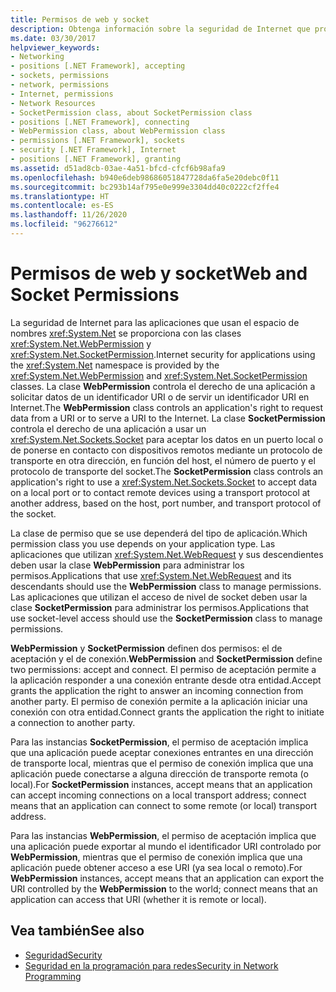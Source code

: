 ```yaml
---
title: Permisos de web y socket
description: Obtenga información sobre la seguridad de Internet que proporcionan las clases WebPermission y SocketPermission al usar el espacio de nombres System.Net en .NET Framework.
ms.date: 03/30/2017
helpviewer_keywords:
- Networking
- positions [.NET Framework], accepting
- sockets, permissions
- network, permissions
- Internet, permissions
- Network Resources
- SocketPermission class, about SocketPermission class
- positions [.NET Framework], connecting
- WebPermission class, about WebPermission class
- permissions [.NET Framework], sockets
- security [.NET Framework], Internet
- positions [.NET Framework], granting
ms.assetid: d51ad8cb-03ae-4a51-bfcd-cfcf6b98afa9
ms.openlocfilehash: b940e6deb98686051847728da6fa5e20debc0f11
ms.sourcegitcommit: bc293b14af795e0e999e3304dd40c0222cf2ffe4
ms.translationtype: HT
ms.contentlocale: es-ES
ms.lasthandoff: 11/26/2020
ms.locfileid: "96276612"
---
```

# <a name="web-and-socket-permissions"></a><span data-ttu-id="27584-103">Permisos de web y socket</span><span class="sxs-lookup"><span data-stu-id="27584-103">Web and Socket Permissions</span></span>

<span data-ttu-id="27584-104">La seguridad de Internet para las aplicaciones que usan el espacio de nombres <xref:System.Net> se proporciona con las clases <xref:System.Net.WebPermission> y <xref:System.Net.SocketPermission>.</span><span class="sxs-lookup"><span data-stu-id="27584-104">Internet security for applications using the <xref:System.Net> namespace is provided by the <xref:System.Net.WebPermission> and <xref:System.Net.SocketPermission> classes.</span></span> <span data-ttu-id="27584-105">La clase **WebPermission** controla el derecho de una aplicación a solicitar datos de un identificador URI o de servir un identificador URI en Internet.</span><span class="sxs-lookup"><span data-stu-id="27584-105">The **WebPermission** class controls an application's right to request data from a URI or to serve a URI to the Internet.</span></span> <span data-ttu-id="27584-106">La clase **SocketPermission** controla el derecho de una aplicación a usar un <xref:System.Net.Sockets.Socket> para aceptar los datos en un puerto local o de ponerse en contacto con dispositivos remotos mediante un protocolo de transporte en otra dirección, en función del host, el número de puerto y el protocolo de transporte del socket.</span><span class="sxs-lookup"><span data-stu-id="27584-106">The **SocketPermission** class controls an application's right to use a <xref:System.Net.Sockets.Socket> to accept data on a local port or to contact remote devices using a transport protocol at another address, based on the host, port number, and transport protocol of the socket.</span></span>  
  
 <span data-ttu-id="27584-107">La clase de permiso que se use dependerá del tipo de aplicación.</span><span class="sxs-lookup"><span data-stu-id="27584-107">Which permission class you use depends on your application type.</span></span> <span data-ttu-id="27584-108">Las aplicaciones que utilizan <xref:System.Net.WebRequest> y sus descendientes deben usar la clase **WebPermission** para administrar los permisos.</span><span class="sxs-lookup"><span data-stu-id="27584-108">Applications that use <xref:System.Net.WebRequest> and its descendants should use the **WebPermission** class to manage permissions.</span></span> <span data-ttu-id="27584-109">Las aplicaciones que utilizan el acceso de nivel de socket deben usar la clase **SocketPermission** para administrar los permisos.</span><span class="sxs-lookup"><span data-stu-id="27584-109">Applications that use socket-level access should use the **SocketPermission** class to manage permissions.</span></span>  
  
 <span data-ttu-id="27584-110">**WebPermission** y **SocketPermission** definen dos permisos: el de aceptación y el de conexión.</span><span class="sxs-lookup"><span data-stu-id="27584-110">**WebPermission** and **SocketPermission** define two permissions: accept and connect.</span></span> <span data-ttu-id="27584-111">El permiso de aceptación permite a la aplicación responder a una conexión entrante desde otra entidad.</span><span class="sxs-lookup"><span data-stu-id="27584-111">Accept grants the application the right to answer an incoming connection from another party.</span></span> <span data-ttu-id="27584-112">El permiso de conexión permite a la aplicación iniciar una conexión con otra entidad.</span><span class="sxs-lookup"><span data-stu-id="27584-112">Connect grants the application the right to initiate a connection to another party.</span></span>  
  
 <span data-ttu-id="27584-113">Para las instancias **SocketPermission**, el permiso de aceptación implica que una aplicación puede aceptar conexiones entrantes en una dirección de transporte local, mientras que el permiso de conexión implica que una aplicación puede conectarse a alguna dirección de transporte remota (o local).</span><span class="sxs-lookup"><span data-stu-id="27584-113">For **SocketPermission** instances, accept means that an application can accept incoming connections on a local transport address; connect means that an application can connect to some remote (or local) transport address.</span></span>  
  
 <span data-ttu-id="27584-114">Para las instancias **WebPermission**, el permiso de aceptación implica que una aplicación puede exportar al mundo el identificador URI controlado por **WebPermission**, mientras que el permiso de conexión implica que una aplicación puede obtener acceso a ese URI (ya sea local o remoto).</span><span class="sxs-lookup"><span data-stu-id="27584-114">For **WebPermission** instances, accept means that an application can export the URI controlled by the **WebPermission** to the world; connect means that an application can access that URI (whether it is remote or local).</span></span>  
  
## <a name="see-also"></a><span data-ttu-id="27584-115">Vea también</span><span class="sxs-lookup"><span data-stu-id="27584-115">See also</span></span>

- [<span data-ttu-id="27584-116">Seguridad</span><span class="sxs-lookup"><span data-stu-id="27584-116">Security</span></span>](../../standard/security/index.md)
- [<span data-ttu-id="27584-117">Seguridad en la programación para redes</span><span class="sxs-lookup"><span data-stu-id="27584-117">Security in Network Programming</span></span>](security-in-network-programming.md)
